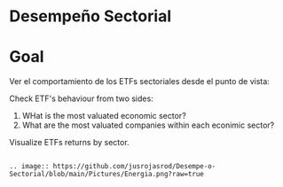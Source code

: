 # Desempeño Sectorial

Goal
========
Ver el comportamiento de los ETFs sectoriales desde el punto de vista:

Check ETF's behaviour from two sides:

1. WHat is the most valuated economic sector?
2. What are the most valuated companies within each econimic sector?

   
Visualize ETFs returns by sector.
~~~~~~~~~~~~~~~~~~~~~~~~~~~~~~~~~

.. image:: https://github.com/jusrojasrod/Desempe-o-Sectorial/blob/main/Pictures/Energia.png?raw=true

